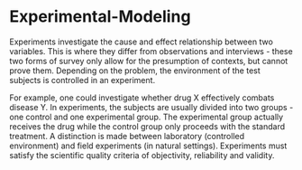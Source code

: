# Experimental-Modeling
Experiments investigate the cause and effect relationship between two variables. This is where they differ from observations and interviews - these two forms of survey only allow for the presumption of contexts, but cannot prove them. Depending on the problem, the environment of the test subjects is controlled in an experiment.

For example, one could investigate whether drug X effectively combats disease Y. In experiments, the subjects are usually divided into two groups - one control and one experimental group. The experimental group actually receives the drug while the control group only proceeds with the standard treatment. A distinction is made between laboratory (controlled environment) and field experiments (in natural settings). Experiments must satisfy the scientific quality criteria of objectivity, reliability and validity.
